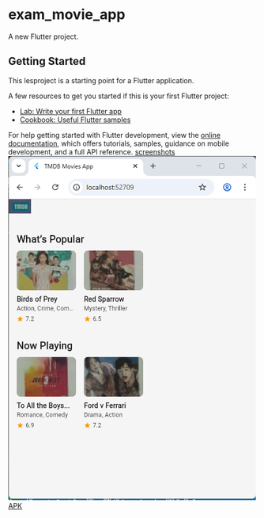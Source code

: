 # exam_movie_app

A new Flutter project.

## Getting Started

This lesproject is a starting point for a Flutter application.

A few resources to get you started if this is your first Flutter project:

- [Lab: Write your first Flutter app](https://docs.flutter.dev/get-started/codelab)
- [Cookbook: Useful Flutter samples](https://docs.flutter.dev/cookbook)

For help getting started with Flutter development, view the
[online documentation](https://docs.flutter.dev/), which offers tutorials,
samples, guidance on mobile development, and a full API reference.
   [screenshots](mockup1.png)
   ![screenshots](mockup2.png)
   [APK](app-release.apk)